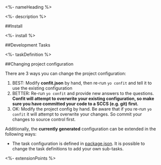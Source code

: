 <!--[nameHeading]-->
<%- nameHeading %>

<!--[]-->
<!--[description]-->
<%- description %>

<!--[]-->

##Install

<!--[install]-->
<%- install %>

<!--[]-->

##Development Tasks

<!--[taskDefinition]-->
<%- taskDefinition %>

<!--[]-->

##Changing project configuration

There are 3 ways you can change the project configuration:
1. BEST: Modify **confit.json** by hand, then re-run `yo confit` and tell it to use the existing configuration
1. BETTER: Re-run `yo confit` and provide new answers to the questions. **Confit will attempt to overwrite your existing configuration, so make sure you have committed your code to a SCCS (e.g. git) first.**
1. OK: Modify the project config by hand. Be aware that if you re-run `yo confit` it will attempt to overwrite your changes. So commit your changes to source control first.


Additionally, the **currently generated** configuration can be extended in the following ways:

- The task configuration is defined in [package.json](package.json). It is possible to change the task definitions to add your own sub-tasks.
<!--[extensionPoints]-->
<%- extensionPoints %>

<!--[]-->

